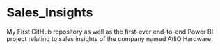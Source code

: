 # Sales_Insights
My First GitHub repository as well as the first-ever end-to-end Power BI project relating to sales insights of the company named AtliQ Hardware.
